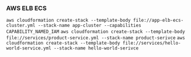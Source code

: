 ### AWS ELB ECS

`aws cloudformation create-stack --template-body file://app-elb-ecs-cluster.yml --stack-name app-cluster --capabilities CAPABILITY_NAMED_IAM`
`aws cloudformation create-stack --template-body file://services/product-service.yml --stack-name product-serivce`
`aws cloudformation create-stack --template-body file://services/hello-world-service.yml --stack-name hello-world-serivce`
